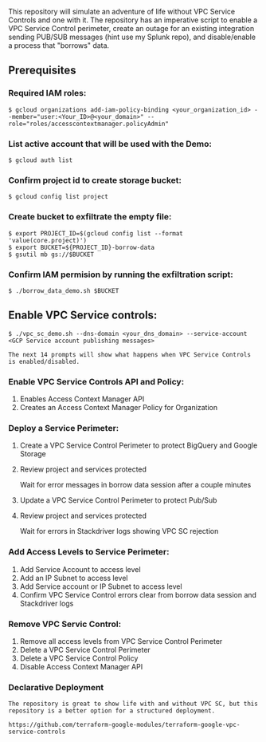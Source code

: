 This repository will simulate an adventure of life without VPC Service Controls and one with it. The repository has an imperative script to enable a VPC Service Control perimeter, create an outage for an existing integration sending PUB/SUB messages (hint use my Splunk repo), and disable/enable a process that "borrows" data. 

## Prerequisites 
### Required IAM roles: 
```
$ gcloud organizations add-iam-policy-binding <your_organization_id> --member="user:<Your_ID>@<your_domain>" --role="roles/accesscontextmanager.policyAdmin"
```
### List active account that will be used with the Demo:
 ```
$ gcloud auth list
```
### Confirm project id to create storage bucket:
```
$ gcloud config list project
```
### Create bucket to exfiltrate the empty file:
```
$ export PROJECT_ID=$(gcloud config list --format 'value(core.project)')
$ export BUCKET=${PROJECT_ID}-borrow-data
$ gsutil mb gs://$BUCKET
```
### Confirm IAM permision by running the exfiltration script:
```
$ ./borrow_data_demo.sh $BUCKET
```
## Enable VPC Service controls:
```
$ ./vpc_sc_demo.sh --dns-domain <your_dns_domain> --service-account <GCP Service account publishing messages>

The next 14 prompts will show what happens when VPC Service Controls is enabled/disabled.

```

### Enable VPC Service Controls API and Policy:
1. Enables Access Context Manager API
2. Creates an Access Context Manager Policy for Organization

### Deploy a Service Perimeter:
1. Create a VPC Service Control Perimeter to protect BigQuery and Google Storage
2. Review project and services protected

	Wait for error messages in borrow data session after a couple minutes

3. Update a VPC Service Control Perimeter to protect Pub/Sub
4. Review project and services protected

	Wait for errors in Stackdriver logs showing VPC SC rejection 

### Add Access Levels to Service Perimeter:
1. Add Service Account to access level
2. Add an IP Subnet to access level
3. Add Service account or IP Subnet to access level
4. Confirm VPC Service Control errors clear from borrow data session and Stackdriver logs

### Remove VPC Servic Control:
1. Remove all access levels from VPC Service Control Perimeter
2. Delete a VPC Service Control Perimeter
3. Delete a VPC Service Control Policy
4. Disable Access Context Manager API


### Declarative Deployment
```
The repository is great to show life with and without VPC SC, but this repository is a better option for a structured deployment.

https://github.com/terraform-google-modules/terraform-google-vpc-service-controls

```